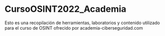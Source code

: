 # CursoOSINT2022_Academia
Esto es una recopilación de herramientas, laboratorios y contenido utilizado para el curso de OSINT ofrecido por academia-ciberseguridad.com
